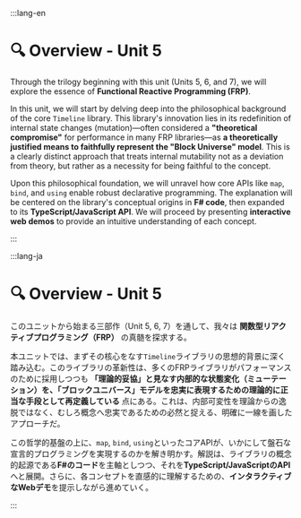:::lang-en

# 🔍 Overview - Unit 5

Through the trilogy beginning with this unit (Units 5, 6, and 7), we will explore the essence of **Functional Reactive Programming (FRP)**.

In this unit, we will start by delving deep into the philosophical background of the core `Timeline` library. This library's innovation lies in its redefinition of internal state changes (mutation)—often considered a **"theoretical compromise"** for performance in many FRP libraries—as **a theoretically justified means to faithfully represent the "Block Universe" model**. This is a clearly distinct approach that treats internal mutability not as a deviation from theory, but rather as a necessity for being faithful to the concept.

Upon this philosophical foundation, we will unravel how core APIs like `map`, `bind`, and `using` enable robust declarative programming. The explanation will be centered on the library's conceptual origins in **F# code**, then expanded to its **TypeScript/JavaScript API**. We will proceed by presenting **interactive web demos** to provide an intuitive understanding of each concept.

:::

:::lang-ja

# 🔍 Overview - Unit 5

このユニットから始まる三部作（Unit 5, 6, 7）を通して、我々は **関数型リアクティブプログラミング（FRP）** の真髄を探求する。

本ユニットでは、まずその核心をなす`Timeline`ライブラリの思想的背景に深く踏み込む。このライブラリの革新性は、多くのFRPライブラリがパフォーマンスのために採用しつつも **「理論的妥協」**と見なす内部的な状態変化（ミューテーション）を、**「ブロックユニバース」モデルを忠実に表現するための理論的に正当な手段として再定義している** 点にある。これは、内部可変性を理論からの逸脱ではなく、むしろ概念へ忠実であるための必然と捉える、明確に一線を画したアプローチだ。

この哲学的基盤の上に、`map`, `bind`, `using`といったコアAPIが、いかにして盤石な宣言的プログラミングを実現するのかを解き明かす。解説は、ライブラリの概念的起源である**F#のコード**を主軸としつつ、それを**TypeScript/JavaScriptのAPI**へと展開。さらに、各コンセプトを直感的に理解するための、**インタラクティブなWebデモ**を提示しながら進めていく。

:::